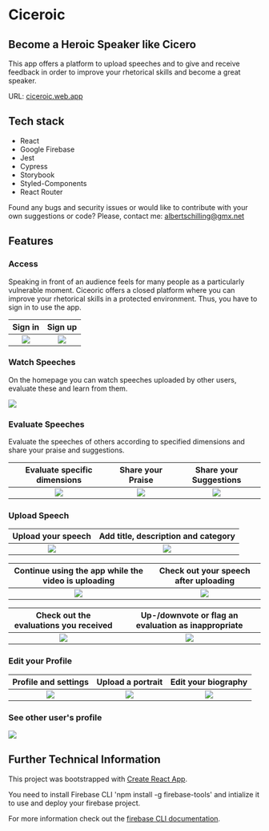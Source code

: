 # Ciceroic

## Become a Heroic Speaker like Cicero

This app offers a platform to upload speeches and to give and receive feedback in order to improve your rhetorical skills and become a great speaker.

URL: [ciceroic.web.app](https://ciceroic.web.app/)

## Tech stack

- React
- Google Firebase
- Jest
- Cypress
- Storybook
- Styled-Components
- React Router

Found any bugs and security issues or would like to contribute with your own suggestions or code? Please, contact me: [albertschilling@gmx.net](mailto:albertschilling@gmx.net)

## Features

### Access

Speaking in front of an audience feels for many people as a particularly vulnerable moment. Ciceoric offers a closed platform where you can improve your rhetorical skills in a protected environment. Thus, you have to sign in to use the app.

|                       Sign in                        |                       Sign up                        |
| :--------------------------------------------------: | :--------------------------------------------------: |
| ![](./public/images/Ciceroic_sign-in_2020_04_01.png) | ![](./public/images/Ciceroic_sign-up_2020_04_01.png) |

### Watch Speeches

On the homepage you can watch speeches uploaded by other users, evaluate these and learn from them.

![](./public/images/Ciceroic_watch-speeches_2020_04_01.png)

### Evaluate Speeches

Evaluate the speeches of others according to specified dimensions and share your praise and suggestions.

|                Evaluate specific dimensions                 |                        Share your Praise                         |                Share your Suggestions                 |
| :---------------------------------------------------------: | :--------------------------------------------------------------: | :---------------------------------------------------: |
| ![](./public/images/Ciceroic_speech_details_2020_04_01.png) | ![](./public/images/Ciceroic_evaluate_dimensions_2020_04_01.png) | ![](./public/images/Ciceroic_evaluate_2020_04_01.png) |

### Upload Speech

|                    Upload your speech                     |             Add title, description and category             |
| :-------------------------------------------------------: | :---------------------------------------------------------: |
| ![](./public/images/Ciceroic_upload_video_2020_04_01.png) | ![](./public/images/Ciceroic_describe_video_2020_04_01.png) |

|  Continue using the app while the video is uploading   |         Check out your speech after uploading         |
| :----------------------------------------------------: | :---------------------------------------------------: |
| ![](./public/images/Ciceroic_uploading_2020_04_01.png) | ![](./public/images/Ciceroic_uploaded_2020_04_01.png) |

|                 Check out the evaluations you received                 |     Up-/downvote or flag an evaluation as inappropriate      |
| :--------------------------------------------------------------------: | :----------------------------------------------------------: |
| ![](./public/images/Ciceroic_see_evaluation_dimensions_2020_04_01.png) | ![](./public/images/Ciceroic_vote_evaluation_2020_04_01.png) |

### Edit your Profile

|                 Profile and settings                  |                      Upload a portrait                       |                     Edit your biography                     |
| :---------------------------------------------------: | :----------------------------------------------------------: | :---------------------------------------------------------: |
| ![](./public/images/Ciceroic_settings_2020_04_01.png) | ![](./public/images/Ciceroic_upload_portrait_2020_04_01.png) | ![](./public/images/Ciceroic_edit_biography_2020_04_01.png) |

### See other user's profile

![](./public/images/Ciceroic_profile_2020_04_01.png)

## Further Technical Information

This project was bootstrapped with [Create React App](https://github.com/facebook/create-react-app).

You need to install Firebase CLI 'npm install -g firebase-tools' and intialize it to use and deploy your firebase project.

For more information check out the [firebase CLI documentation](https://firebase.google.com/docs/cli/).
